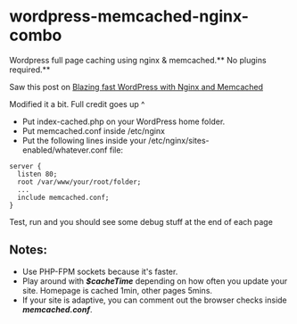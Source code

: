 # wordpress-memcached-nginx-combo
Wordpress full page caching using nginx &amp; memcached.** No plugins required.**

Saw this post on [Blazing fast WordPress with Nginx and Memcached](https://wildlyinaccurate.com/blazing-fast-wordpress-with-nginx-and-memcached/)

Modified it a bit. Full credit goes up ^

* Put index-cached.php on your WordPress home folder.
* Put memcached.conf inside /etc/nginx
* Put the following lines inside your /etc/nginx/sites-enabled/whatever.conf file:

```
server {
  listen 80;
  root /var/www/your/root/folder;
  ...
  include memcached.conf;
}
```

Test, run and you should see some debug stuff at the end of each page

## Notes: 
* Use PHP-FPM sockets because it's faster.
* Play around with ***$cacheTime*** depending on how often you update your site. Homepage is cached 1min, other pages 5mins. 
* If your site is adaptive, you can comment out the browser checks inside ***memcached.conf***.
